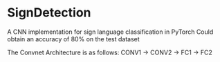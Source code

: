 # SignDetection
A CNN implementation for sign language classification in PyTorch
Could obtain an accuracy of 80% on the test dataset

The Convnet Architecture is as follows:
CONV1 -> CONV2 -> FC1 -> FC2
